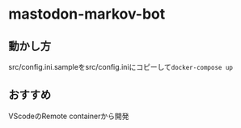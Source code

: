 # mastodon-markov-bot

## 動かし方
src/config.ini.sampleをsrc/config.iniにコピーして`docker-compose up`

## おすすめ
VScodeのRemote containerから開発